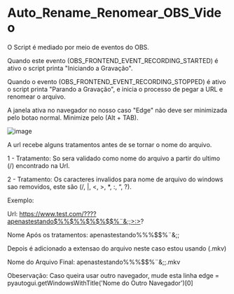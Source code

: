 # Auto_Rename_Renomear_OBS_Video

O Script é mediado por meio de eventos do OBS.

Quando este evento (OBS_FRONTEND_EVENT_RECORDING_STARTED) é ativo o script printa "Iniciando a Gravação".

Quando o evento (OBS_FRONTEND_EVENT_RECORDING_STOPPED) é ativo o script printa "Parando a Gravação", e inicia o processo de pegar a URL e renomear o arquivo.

A janela ativa no navegador no nosso caso "Edge" não deve ser minimizada pelo botao normal. Minimize pelo (Alt + TAB).

![image](https://user-images.githubusercontent.com/126738712/232372351-e28d5c6f-7f84-4444-a2c4-4434a391a5cd.png)


A url recebe alguns tratamentos antes de se tornar o nome do arquivo.

1 - Tratamento: So sera validado como nome do arquivo a partir do ultimo (/) encontrado na Url.

2 - Tratamento: Os caracteres invalidos para nome de arquivo do windows sao removidos, este são (/, |, <, >, *, :, “, ?).

Exemplo:

Url: https://www.test.com/????apenastestando$%%$%%$%$%$$%¨&;;>:>?

Nome Após os tratamentos: apenastestando$%%$%%$%$%$$%¨&;;

Depois é adicionado a extensao do arquivo neste caso estou usando (.mkv)

Nome do Arquivo Final: apenastestando$%%$%%$%$%$$%¨&;;.mkv


Obeservação: Caso queira usar outro navegador, mude esta linha edge = pyautogui.getWindowsWithTitle('Nome do Outro Navegador')[0]
